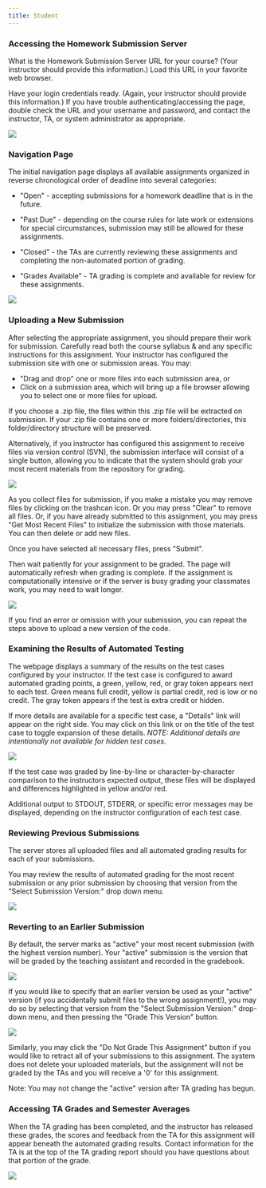 ```yaml
---
title: Student
---
```



### Accessing the Homework Submission Server

What is the Homework Submission Server URL for your course?  (Your
instructor should provide this information.)  Load this URL in your
favorite web browser.

Have your login credentials ready.  (Again, your instructor should
provide this information.)  If you have trouble
authenticating/accessing the page, double check the URL and your
username and password, and contact the instructor, TA, or system
administrator as appropriate.

![](/images/Login.png)



### Navigation Page

The initial navigation page displays all available assignments
organized in reverse chronological order of deadline into several
categories:

  * "Open" - accepting submissions for a homework deadline that is in the
     future.  

  * "Past Due" - depending on the course rules for late work or
    extensions for special circumstances, submission may still be
    allowed for these assignments.

  * "Closed" - the TAs are currently reviewing these assignments and
    completing the non-automated portion of grading.

  * "Grades Available" - TA grading is complete and available for
    review for these assignments.

![](/images/Navigation.png)



### Uploading a New Submission

After selecting the appropriate assignment, you should prepare their
work for submission.  Carefully read both the course syllabus & and any
specific instructions for this assignment.  Your instructor has
configured the submission site with one or submission areas.  You may:

* "Drag and drop" one or more files into each submission area, or
* Click on a submission area, which will bring up a file browser
   allowing you to select one or more files for upload.

If you choose a .zip file, the files within this .zip file will be
extracted on submission.  If your .zip file contains one or more
folders/directories, this folder/directory structure will be
preserved.

Alternatively, if you instructor has configured this assignment to
receive files via version control (SVN), the submission interface will
consist of a single button, allowing you to indicate that the system
should grab your most recent materials from the repository for
grading.


![](/images/Submission_Files.png)


As you collect files for submission, if you make a mistake you may
remove files by clicking on the trashcan icon.  Or you may press
"Clear" to remove all files.  Or, if you have already submitted to
this assignment, you may press "Get Most Recent Files" to initialize
the submission with those materials.  You can then delete or add new
files.

Once you have selected all necessary files, press "Submit".

Then wait patiently for your assignment to be graded.  The page will
automatically refresh when grading is complete.  If the assignment is
computationally intensive or if the server is busy grading your
classmates work, you may need to wait longer.


![](/images/Submission_Result_Buggy.png)

If you find an error or omission with your submission, you can
repeat the steps above to upload a new version of the code.



### Examining the Results of Automated Testing

The webpage displays a summary of the results on the test cases
configured by your instructor.  If the test case is configured to
award automated grading points, a green, yellow, red, or gray token
appears next to each test.  Green means full credit, yellow is partial
credit, red is low or no credit.  The gray token appears if the test
is extra credit or hidden.

If more details are available for a specific test case, a "Details"
link will appear on the right side.  You may click on this link or on
the title of the test case to toggle expansion of these details.
_NOTE: Additional details are intentionally not available for hidden
test cases._

![](/images/TestCaseDetails.png)

If the test case was graded by line-by-line or character-by-character
comparison to the instructors expected output, these files will be
displayed and differences highlighted in yellow and/or red.

Additional output to STDOUT, STDERR, or specific error messages may be
displayed, depending on the instructor configuration of each test
case.


### Reviewing Previous Submissions

The server stores all uploaded files and all automated grading results
for each of your submissions.

You may review the results of automated grading for the most recent
submission or any prior submission by choosing that version from the
"Select Submission Version:" drop down menu.


![](/images/student_ui_progression.png)


### Reverting to an Earlier Submission

By default, the server marks as "active" your most recent submission
(with the highest version number).  Your "active" submission is the
version that will be graded by the teaching assistant and recorded in
the gradebook.

![](/images/Rollback.png)

If you would like to specify that an earlier version be used as your
"active" version (if you accidentally submit files to the wrong
assignment!), you may do so by selecting that version from the "Select
Submission Version:" drop-down menu, and then pressing the "Grade This
Version" button.

![](/images/Rollback2.png)

Similarly, you may click the "Do Not Grade This Assignment" button if
you would like to retract all of your submissions to this assignment.
The system does not delete your uploaded materials, but the assignment
will not be graded by the TAs and you will receive a '0' for this
assignment.

Note:  You may not change the "active" version after TA grading has begun.



### Accessing TA Grades and Semester Averages

When the TA grading has been completed, and the instructor has
released these grades, the scores and feedback from the TA for this
assignment will appear beneath the automated grading results.  Contact
information for the TA is at the top of the TA grading report should
you have questions about that portion of the grade.


![](/images/TAgradereport.png)